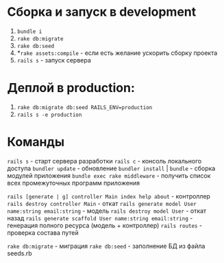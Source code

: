 # Сборка и запуск в development
1. `bundle i`
2. `rake db:migrate`
3. `rake db:seed`
4. *`rake assets:compile` - если есть желание ускорить сборку проекта
5. `rails s` - запуск сервера


# Деплой в production:
1. `rake db:migrate db:seed RAILS_ENV=production`
2. `rails s -e production`

# Команды
`rails s` - старт сервера разработки
`rails c` - консоль локального доступа
`bundler update` - обновление
`bundler install` | `bundle` - сборка модулей приложения
`bundle exec rake middleware` - получить список всех промежуточных программ приложения

`rails [generate | g] controller Main index help about` - контроллер
`rails destroy controller Main` - откат
`rails generate model User name:string email:string` - модель
`rails destroy model User` - откат назад
`rails generate scaffold User name:string email:string` - генерация полного ресурса (модель + контроллер)
`rails routes` - проверка состава путей
    

`rake db:migrate` - миграция
`rake db:seed` - заполнение БД из файла seeds.rb
